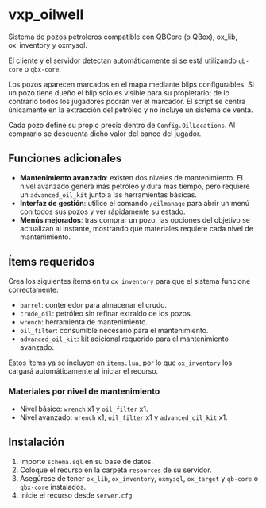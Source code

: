 # vxp_oilwell

Sistema de pozos petroleros compatible con QBCore (o QBox), ox_lib, ox_inventory y oxmysql.

El cliente y el servidor detectan automáticamente si se está utilizando `qb-core` o `qbx-core`.


Los pozos aparecen marcados en el mapa mediante blips configurables. Si un pozo tiene dueño el blip solo es visible para su propietario; de lo contrario todos los jugadores podrán ver el marcador. El script se centra únicamente en la extracción del petróleo y no incluye un sistema de venta.

Cada pozo define su propio precio dentro de `Config.OilLocations`. Al comprarlo se descuenta dicho valor del banco del jugador.

## Funciones adicionales

- **Mantenimiento avanzado**: existen dos niveles de mantenimiento. El nivel avanzado genera más petróleo y dura más tiempo, pero requiere un `advanced_oil_kit` junto a las herramientas básicas.
- **Interfaz de gestión**: utilice el comando `/oilmanage` para abrir un menú con todos sus pozos y ver rápidamente su estado.
- **Menús mejorados**: tras comprar un pozo, las opciones del objetivo se actualizan al instante, mostrando qué materiales requiere cada nivel de mantenimiento.

## Ítems requeridos

Crea los siguientes ítems en tu `ox_inventory` para que el sistema funcione
correctamente:

- `barrel`: contenedor para almacenar el crudo.
- `crude_oil`: petróleo sin refinar extraído de los pozos.
- `wrench`: herramienta de mantenimiento.
- `oil_filter`: consumible necesario para el mantenimiento.
- `advanced_oil_kit`: kit adicional requerido para el mantenimiento avanzado.

Estos ítems ya se incluyen en `items.lua`, por lo que `ox_inventory` los
cargará automáticamente al iniciar el recurso.

### Materiales por nivel de mantenimiento

- Nivel básico: `wrench` x1 y `oil_filter` x1.
- Nivel avanzado: `wrench` x1, `oil_filter` x1 y `advanced_oil_kit` x1.
## Instalación

1. Importe `schema.sql` en su base de datos.
2. Coloque el recurso en la carpeta `resources` de su servidor.
3. Asegúrese de tener `ox_lib`, `ox_inventory`, `oxmysql`, `ox_target` y `qb-core`
   o `qbx-core` instalados.
4. Inicie el recurso desde `server.cfg`.
